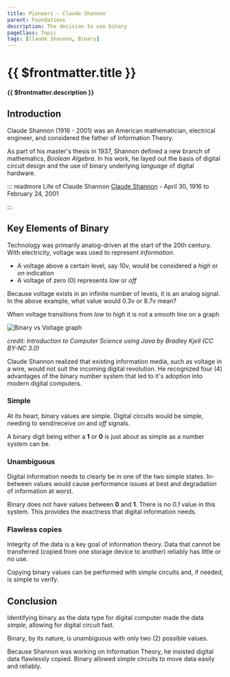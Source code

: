 ```yaml
---
title: Pioneers - Claude Shannon
parent: Foundations
description: The decision to use binary
pageClass: Topic
tags: [Claude Shannon, Binary]
---
```


# {{ $frontmatter.title }}

#### {{ $frontmatter.description }}

<KeyConcepts :ConceptArray= "[
  {
  Concept:'Choosing the right data type for digital computers',
  Details:'Claude Shannon recognized the important traits required for digital data processing'
},
{
  Concept:'Binary becomes the core data type',
  Details:'Based on the needs to digital computers to handles are share data, binary was the best option'
},
]" />

## Introduction

Claude Shannon (1916 - 2001) was an American mathematician, electrical engineer, and considered the father of Information Theory.

As part of his master's thesis in 1937, Shannon defined a new branch of mathematics, *Boolean Algebra*. In his work, he layed out the basis of digital circuit design and the use of binary underlying *language* of digital hardware.

::: readmore Life of Claude Shannon
[Claude Shannon](https://en.wikipedia.org/wiki/Claude_Shannon) - April 30, 1916 to February 24, 2001

:::

## Key Elements of Binary

Technology was primarily analog-driven at the start of the 20th century. With electricity, voltage was used to represent *information*. 
- A voltage above a certain level, say 10v, would be considered a *high* or *on* indication
- A voltage of zero (0) represents *low* or *off*

Because voltage exists in an infinite number of levels, it is an analog signal. In the above example, what value would 0.3v or 8.7v mean?

When voltage transitions from *low* to *high* it is not a smooth line on a graph

![Binary vs Voltage graph](http://computerscience.chemeketa.edu/cs160Reader/_images/binary_w_noise.gif)

*credit: Introduction to Computer Science using Java by Bradley Kjell (CC BY-NC 3.0)*

Claude Shannon realized that existing information media, such as voltage in a wire, would not suit the incoming digital revolution. He recognized four (4) advantages of the binary number system that led to it's adoption into modern digital computers.

### Simple

At its heart, binary values are simple. Digital circuits would be simple, needing to send/receive *on* and *off* signals.

A binary digit being either a **1** or **0** is just about as simple as a number system can be. 

### Unambiguous

Digital information needs to clearly be in one of the two simple states. In-between values would cause performance issues at best and degradation of information at worst.

Binary does not have values between **0** and **1**. There is no *0.1* value in this system. This provides the exactness that digital information needs.

### Flawless copies

Integrity of the data is a key goal of information theory. Data that cannot be transferred (copied from one storage device to another) reliably has little or no use.

Copying binary values can be performed with simple circuits and, if needed, is simple to verify.

## Conclusion

Identifying binary as the data type for digital computer made the data *simple*, allowing for digital circuit fast.

Binary, by its nature, is unambiguous with only two (2) possible values. 

Because Shannon was working on Information Theory, he insisted digital data flawlessly copied. Binary allowed simple circuits to move data easily and reliably.
